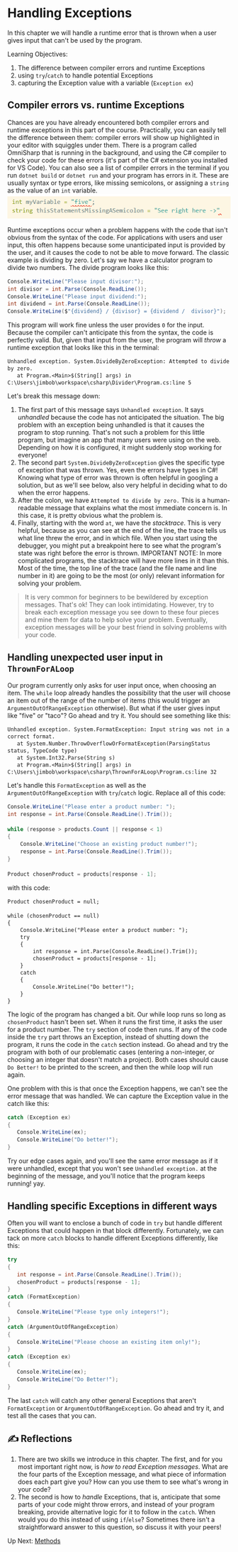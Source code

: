 # Handling Exceptions
In this chapter we will handle a runtime error that is thrown when a user gives input that can't be used by the program.

Learning Objectives:
1. The difference between compiler errors and runtime Exceptions
1. using `try`/`catch` to handle potential Exceptions
1. capturing the Exception value with a variable (`Exception ex`)

## Compiler errors vs. runtime Exceptions
Chances are you have already encountered both compiler errors and runtime exceptions in this part of the course. Practically, you can easily tell the difference between them: compiler errors will show up highlighted in your editor with squiggles under them. There is a program called OmniSharp that is running in the background, and using the C# compiler to check your code for these errors (it's part of the C# extension you installed for VS Code). You can also see a list of compiler errors in the terminal if you run `dotnet build` or `dotnet run` and your program has errors in it.  These are usually syntax or type errors, like missing semicolons, or assigning a `string` as the value of an `int` variable. 
![Compiler Errors](../../assets/compiler-errors.png)

Runtime exceptions occur when a problem happens with the code that isn't obvious from the syntax of the code. For applications with users and user input, this often happens because some unanticipated input is provided by the user, and it causes the code to not be able to move forward. The classic example is dividing by zero. Let's say we have a calculator program to divide two numbers. The divide program looks like this:
```csharp
Console.WriteLine("Please input divisor:");
int divisor = int.Parse(Console.ReadLine()); 
Console.WriteLine("Please input dividend:");
int dividend = int.Parse(Console.ReadLine());
Console.WriteLine($"{dividend} / {divisor} = {dividend /  divisor}");
```

This program will work fine unless the user provides `0` for the input. Because the compiler can't anticipate this from the syntax, the code is perfectly valid. But, given that input from the user,  the program will _throw_ a runtime exception that looks like this in the terminal:
```
Unhandled exception. System.DivideByZeroException: Attempted to divide by zero.
   at Program.<Main>$(String[] args) in C:\Users\jimbob\workspace\csharp\Divider\Program.cs:line 5
```
Let's break this message down:
1. The first part of this message says `Unhandled exception`. It says _unhandled_ because the code has not anticipated the situation.  The big problem with an exception being unhandled is that it causes the program to stop running. That's not such a problem for this little program, but imagine an app that many users were using on the web. Depending on how it is configured, it might suddenly stop working for everyone!
1. The second part `System.DivideByZeroException` gives the specific type of exception that was thrown. Yes, even the errors have types in C#!  Knowing what type of error was thrown is often helpful in googling a solution, but as we'll see below, also very helpful in deciding what to do when the error happens. 
1. After the colon, we have `Attempted to divide by zero.`  This is a human-readable message that explains what the most immediate concern is. In this case, it is pretty obvious what the problem is. 
1. Finally, starting with the word `at`, we have the _stacktrace_. This is very helpful, because as you can see at the end of the line, the trace tells us what line threw the error, and in which file. When you start using the debugger, you might put a breakpoint here to see what the program's state was right before the error is thrown. IMPORTANT NOTE: In more complicated programs, the stacktrace will have more lines in it than this. Most of the time, the top line of the trace (and the file name and line number in it) are going to be the most (or only) relevant information for solving your problem. 

> It is very common for beginners to be bewildered by exception messages. That's ok! They can look intimidating. However, try to break each exception message you see down to these four pieces and mine them for data to help solve your problem. Eventually, exception messages will be your best friend in solving problems with your code. 

## Handling unexpected user input in `ThrownForALoop`

Our program currently only asks for user input once, when choosing an item. The `while` loop already handles the possibility that the user will choose an item out of the range of the number of items (this would trigger an `ArgumentOutOfRangeException` otherwise). But what if the user gives input like "five" or "taco"? Go ahead and try it. You should see something like this:
```
Unhandled exception. System.FormatException: Input string was not in a correct format.
   at System.Number.ThrowOverflowOrFormatException(ParsingStatus status, TypeCode type)
   at System.Int32.Parse(String s)
   at Program.<Main>$(String[] args) in C:\Users\jimbob\workspace\csharp\ThrownForALoop\Program.cs:line 32
```

Let's handle this `FormatException` as well as the `ArgumentOutOfRangeException` with `try`/`catch` logic. Replace all of this code:
``` csharp 
Console.WriteLine("Please enter a product number: ");
int response = int.Parse(Console.ReadLine().Trim());

while (response > products.Count || response < 1)
{
    Console.WriteLine("Choose an existing product number!");
    response = int.Parse(Console.ReadLine().Trim());
}

Product chosenProduct = products[response - 1];
```
with this code:
```chsarp
Product chosenProduct = null;

while (chosenProduct == null)
{
    Console.WriteLine("Please enter a product number: ");
    try
    {
        int response = int.Parse(Console.ReadLine().Trim());
        chosenProduct = products[response - 1];
    }
    catch
    {
        Console.WriteLine("Do better!");
    }
}
```

The logic of the program has changed a bit. Our while loop runs so long as `chosenProduct` hasn't been set. When it runs the first time, it asks the user for a product number. The `try` section of code then runs. If any of the code inside the `try` part throws an Exception, instead of shutting down the program, it runs the code in the `catch` section instead. Go ahead and try the program with both of our problematic cases (entering a non-integer, or choosing an integer that doesn't match a project).  Both cases should cause `Do Better!` to be printed to the screen, and then the while loop will run again.

One problem with this is that once the Exception happens, we can't see the error message that was handled. We can capture the Exception value in the catch like this:
```csharp
catch (Exception ex)
{
   Console.WriteLine(ex);
   Console.WriteLine("Do better!");
}
```
Try our edge cases again, and you'll see the same error message as if it were unhandled, except that you won't see `Unhandled exception.` at the beginning of the message, and you'll notice that the program keeps running! yay. 

## Handling specific Exceptions in different ways
Often you will want to enclose a bunch of code in `try` but handle different Exceptions that could happen in that block differently. Fortunately, we can tack on more `catch` blocks to handle different Exceptions differently, like this:
``` csharp
try
{
   int response = int.Parse(Console.ReadLine().Trim());
   chosenProduct = products[response - 1];
}
catch (FormatException)
{
   Console.WriteLine("Please type only integers!");
}
catch (ArgumentOutOfRangeException)
{
   Console.WriteLine("Please choose an existing item only!");
}
catch (Exception ex)
{
   Console.WriteLine(ex);
   Console.WriteLine("Do Better!");
}
```

The last `catch` will catch any other general Exceptions that aren't `FormatException` or `ArgumentOutOfRangeException`.  Go ahead and try it, and test all the cases that you can. 

## ✍️ Reflections
1. There are two skills we introduce in this chapter. The first, and for you most important right now, is _how to read Exception messages_. What are the four parts of the Exception message, and what piece of information does each part give you? How can you use them to see what's wrong in your code?
1. The second is how to _handle_ Exceptions, that is, anticipate that some parts of your code might throw errors, and instead of your program breaking, provide alternative logic for it to follow in the `catch`. When would you do this instead of using `if`/`else`? Sometimes there isn't a straightforward answer to this question, so discuss it with your peers!

Up Next: [Methods](./foundations-methods.md)
